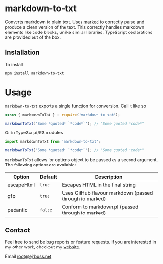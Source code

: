 # markdown-to-txt

Converts markdown to plain text. Uses [marked](https://www.npmjs.com/package/marked) to correctly parse and produce a clean version of the text. This correctly handles markdown elements like code blocks, unlike similar libraries. TypeScript declarations are provided out of the box.

## Installation

To install

```
npm install markdown-to-txt
```

# Usage

`markdown-to-txt` exports a single function for conversion. Call it like so

```js
const { markdownToTxt } = require('markdown-to-txt');

markdownToTxt('Some *quoted* `*code*`'); // "Some quoted *code*"
```

Or in TypeScript/ES modules

```ts
import markdownToTxt from 'markdown-to-txt';

markdownToTxt('Some *quoted* `*code*`'); // "Some quoted *code*"
```

`markdownToTxt` allows for options object to be passed as a second argument. The following options are available:

| Option | Default | Description |
|-|-|-|
| escapeHtml | `true` | Escapes HTML in the final string |
| gfp | `true` | Uses GitHub flavour markdown (passed through to marked) |
| pedantic | `false` | Conform to markdown<i></i>.pl (passed through to marked) |

## Contact

Feel free to send be bug reports or feature requests. If you are interested in my other work, checkout my [website](https://ejrbuss.net).

Email root@ejrbuss.net
